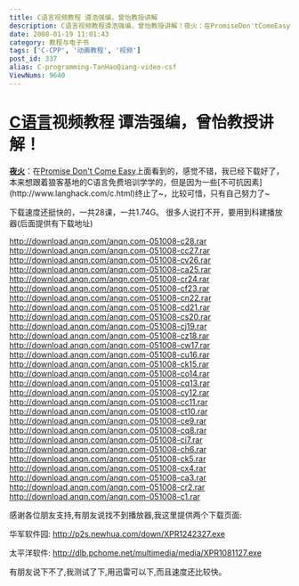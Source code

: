 ```yaml
---
title: C语言视频教程 谭浩强编，曾怡教授讲解
description: C语言视频教程谭浩强编，曾怡教授讲解！夜火：在PromiseDon'tComeEasy上面看到的，感觉不错，我已经下载好了，本来想跟着狼客基地的C语言免费培训学学的，但是因为一些不可抗因素终止了~，比较可惜，只有自己努力了~下载速度还挺快的，一共28课，一共1.74G。很多人说打不开，要用到科建播放器(后面提供有下载地址)
date: 2008-01-19 11:01:43
category: 教程与电子书
tags: ['C-CPP', '动画教程', '视频']
post_id: 337
alias: C-programming-TanHaoQiang-video-csf
ViewNums: 9640
---
```

# [C语言](/tags/C%2FCPP)视频教程 谭浩强编，曾怡教授讲解！

**[夜火](/blog/)**：在[Promise Don't Come Easy](http://hi.baidu.com/wuguohu "wuguohu12345的空间 http://hi.baidu.com/wuguohu")上面看到的，感觉不错，我已经下载好了，本来想跟着狼客基地的C语言免费培训学学的，但是因为一些[不可抗因素](http://www.langhack.com/c.html)终止了~，比较可惜，只有自己努力了~

下载速度还挺快的，一共28课，一共1.74G。
很多人说打不开，要用到科建播放器(后面提供有下载地址)

<http://download.anqn.com/anqn.com-051008-c28.rar>
<http://download.anqn.com/anqn.com-051008-cc27.rar>
<http://download.anqn.com/anqn.com-051008-cv26.rar>
<http://download.anqn.com/anqn.com-051008-ca25.rar>
<http://download.anqn.com/anqn.com-051008-cr24.rar>
<http://download.anqn.com/anqn.com-051008-cf23.rar>
<http://download.anqn.com/anqn.com-051008-cn22.rar>
<http://download.anqn.com/anqn.com-051008-cd21.rar>
<http://download.anqn.com/anqn.com-051008-cs20.rar>
<http://download.anqn.com/anqn.com-051008-cj19.rar>
<http://download.anqn.com/anqn.com-051008-cz18.rar>
<http://download.anqn.com/anqn.com-051008-cw17.rar>
<http://download.anqn.com/anqn.com-051008-cu16.rar>
<http://download.anqn.com/anqn.com-051008-ck15.rar>
<http://download.anqn.com/anqn.com-051008-co14.rar>
<http://download.anqn.com/anqn.com-051008-cq13.rar>
<http://download.anqn.com/anqn.com-051008-cy12.rar>
<http://download.anqn.com/anqn.com-051008-cc11.rar>
<http://download.anqn.com/anqn.com-051008-ct10.rar>
<http://download.anqn.com/anqn.com-051008-ce9.rar>
<http://download.anqn.com/anqn.com-051008-cq8.rar>
<http://download.anqn.com/anqn.com-051008-ci7.rar>
<http://download.anqn.com/anqn.com-051008-ch6.rar>
<http://download.anqn.com/anqn.com-051008-ck5.rar>
<http://download.anqn.com/anqn.com-051008-cx4.rar>
<http://download.anqn.com/anqn.com-051008-ca3.rar>
<http://download.anqn.com/anqn.com-051008-cr2.rar>
<http://download.anqn.com/anqn.com-051008-c1.rar>

感谢各位朋友支持,有朋友说找不到播放器,我这里提供两个下载页面:

华军软件园: <http://p2s.newhua.com/down/XPR1242327.exe>

太平洋软件: <http://dlb.pchome.net/multimedia/media/XPR1081127.exe>

有朋友说下不了,我测试了下,用迅雷可以下,而且速度还比较快。

